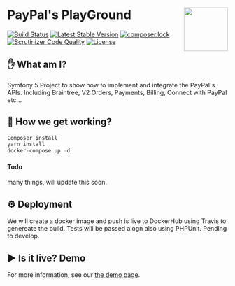 # PayPal's PlayGround <img src="https://developer.paypal.com/components/dx/img/logo-PayPal-Developer.svg" width="100" align="right">

[![Build Status](https://travis-ci.com/romeritoCL/paypal-playground.svg?branch=master)](https://travis-ci.com/romeritoCL/paypal-playground)
[![Latest Stable Version](https://poser.pugx.org/romeritoCL/paypal-playground/v/stable)](https://packagist.org/packages/romeritoCL/paypal-playground)
[![composer.lock](https://poser.pugx.org/romeritoCL/paypal-playground/composerlock)](https://packagist.org/packages/romeritoCL/paypal-playground)
[![Scrutinizer Code Quality](https://scrutinizer-ci.com/g/romeritoCL/paypal-playground/badges/quality-score.png?b=master)](https://scrutinizer-ci.com/g/romeritoCL/paypal-playground/?branch=master)
[![License](https://poser.pugx.org/romeritoCL/paypal-playground/license)](//packagist.org/packages/romeritoCL/paypal-playground)
## :hand: What am I?
Symfony 5 Project to show how to implement and integrate the PayPal's APIs. Including Braintree, V2 Orders, Payments, Billing, Connect with PayPal etc...

## :floppy_disk: How we get working?
```php
Composer install
yarn install
docker-compose up -d
```

#### Todo
many things, will update this soon.

## :gear: Deployment
We will create a docker image and push is live to DockerHub using Travis to genereate the build.
Tests will be passed alogn also using PHPUnit. Pending to develop.

## :arrow_forward: Is it live? Demo

For more information, see our [the demo page](https://paypal.devoralive.com).